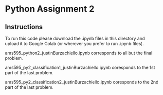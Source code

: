 # Python Assignment 2

## Instructions
To run this code please download the .ipynb files in this directory and upload it to Google Colab (or wherever you prefer to run .ipynb files).

ams595\_python2\_justinBurzachiello.ipynb corresponds to all but the final problem.

ams595\_py2\_classification1\_justinBurzachiello.ipynb coresponds to the 1st part of the last problem.

ams595\_py2\_classification2\_justinBurzachiello.ipynb coresponds to the 2nd part of the last problem.
